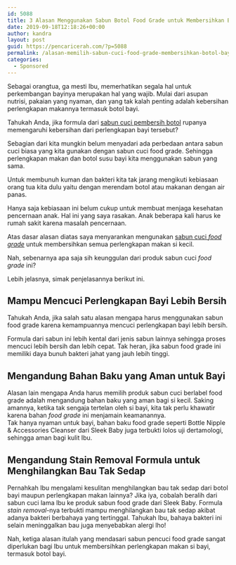 ```yaml
---
id: 5088
title: 3 Alasan Menggunakan Sabun Botol Food Grade untuk Membersihkan Botol Bayi
date: 2019-09-18T12:18:26+00:00
author: kandra
layout: post
guid: https://pencaricerah.com/?p=5088
permalink: /alasan-memilih-sabun-cuci-food-grade-membersihkan-botol-bayi/
categories:
  - Sponsored
---
```

Sebagai orangtua, ga mesti Ibu, memerhatikan segala hal untuk perkembangan bayinya merupakan hal yang wajib. Mulai dari asupan nutrisi, pakaian yang nyaman, dan yang tak kalah penting adalah kebersihan perlengkapan makannya termasuk botol bayi.

Tahukah Anda, jika formula dari [sabun cuci pembersih botol](https://www.sleekbaby.co.id/1000-hari-perlindungan/detail/tips-mengatasi-kebiasaan-menggunakan-botol-susu-untuk-si-kecil) rupanya memengaruhi kebersihan dari perlengkapan bayi tersebut?

Sebagian dari kita mungkin belum menyadari ada perbedaan antara sabun cuci biasa yang kita gunakan dengan sabun cuci food grade. Sehingga perlengkapan makan dan botol susu bayi kita menggunakan sabun yang  sama.

Untuk membunuh kuman dan bakteri kita tak jarang mengikuti kebiasaan orang tua kita dulu yaitu dengan merendam botol atau makanan dengan air panas.

Hanya saja kebiasaan ini belum cukup untuk membuat menjaga kesehatan pencernaan anak. Hal ini yang saya rasakan. Anak beberapa kali harus ke rumah sakit karena masalah pencernaan.

Atas dasar alasan diatas saya menyarankan mengunakan [sabun cuci _food grade_](https://www.sleekbaby.co.id/1000-hari-perlindungan/detail/mengapa-bunda-harus-menggunakan-sabun-cuci-food-grade-untuk-perlengkapan-makan-bayi) untuk membersihkan semua perlengkapan makan si kecil.

Nah, sebenarnya apa saja sih keunggulan dari produk sabun cuci _food grade_ ini?

Lebih jelasnya, simak penjelasannya berikut ini.

## Mampu Mencuci Perlengkapan Bayi Lebih Bersih

Tahukah Anda, jika salah satu alasan mengapa harus menggunakan sabun food grade karena kemampuannya mencuci perlengkapan bayi lebih bersih.

Formula dari sabun ini lebih kental dari jenis sabun lainnya sehingga proses mencuci lebih bersih dan lebih cepat. Tak heran, jika sabun food grade ini memiliki daya bunuh bakteri jahat yang jauh lebih tinggi.

## Mengandung Bahan Baku yang Aman untuk Bayi

Alasan lain mengapa Anda harus memilih produk sabun cuci berlabel food grade adalah mengandung bahan baku yang aman bagi si kecil. Saking amannya, ketika tak sengaja tertelan oleh si bayi, kita tak perlu khawatir karena bahan _food grade_ ini menjamain keamanannya.  
Tak hanya nyaman untuk bayi, bahan baku food grade seperti Bottle Nipple & Accessories Cleanser dari Sleek Baby juga terbukti lolos uji dertamologi, sehingga aman bagi kulit Ibu.

## Mengandung Stain Removal Formula untuk Menghilangkan Bau Tak Sedap

Pernahkah Ibu mengalami kesulitan menghilangkan bau tak sedap dari botol bayi maupun perlengkapan makan lainnya? Jika iya, cobalah beralih dari sabun cuci lama Ibu ke produk sabun food grade dari Sleek Baby. Formula _stain removal_-nya terbukti mampu menghilangkan bau tak sedap akibat adanya bakteri berbahaya yang tertinggal. Tahukah Ibu, bahaya bakteri ini selain meninggalkan bau juga menyebabkan alergi lho!

Nah, ketiga alasan itulah yang mendasari sabun pencuci food grade sangat diperlukan bagi Ibu untuk membersihkan perlengkapan makan si bayi, termasuk botol bayi.